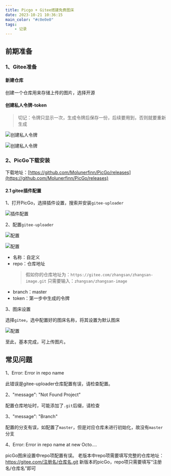 ```yaml
---
title: Picgo + Gitee搭建免费图床
date: 2023-10-21 10:36:15
main_color: "#c0e0e0"
tags:
	- 记录
---
```


## 前期准备

### 1、Gitee准备

#### 新建仓库

创建一个仓库用来存储上传的图片，选择开源

#### 创建私人令牌-token

> 切记：令牌只显示一次，生成令牌后保存一份，后续要用到，否则就要重新生成

![创建私人令牌](https://gitee.com/syy1101/image/raw/master/20231021-1.png)

![创建私人令牌](https://gitee.com/syy1101/image/raw/master/20231021-2.png)



### 2、PicGo下载安装

下载地址：[https://github.com/Molunerfinn/PicGo/releases](https://github.com/Molunerfinn/PicGo/releases)

#### 2.1 gitee插件配置

1、打开PicGo，选择插件设置，搜索并安装`gitee-uploader`

![插件配置](https://cdn.nlark.com/yuque/0/2023/png/21654028/1697856502532-df594e97-f89a-456d-bc49-d2bd27f98f06.png)

2、配置`gitee-uploader`

![配置](https://cdn.nlark.com/yuque/0/2023/png/21654028/1697856604066-77c67e5a-916c-44d6-a12e-cef322282693.png)

![配置](https://cdn.nlark.com/yuque/0/2023/png/21654028/1697856630880-4c8295dc-73b0-49b5-a013-088e63eeabec.png)

- 名称：自定义
- repo：仓库地址
	> 假如你的仓库地址为：`https://gitee.com/zhangsan/zhangsan-image.git`
	> 只需要输入：`zhangsan/zhangsan-image`
- branch：master
- token：第一步中生成的令牌

3、图床设置

选择`gitee`，选中配置好的图床名称，将其设置为默认图床

![配置](https://cdn.nlark.com/yuque/0/2023/png/21654028/1697856958501-5ad8c85d-85f6-4951-a4e7-5458ae41f81d.png)

至此，基本完成，可上传图片。

## 常见问题

1、Error: Error in repo name

此错误是gitee-uploader仓库配置有误，请检查配置。

2、"message": "Not Found Project"

配置仓库地址时，可能添加了`.git`后缀，请检查

3、"message": "Branch"

配置的分支有误，如配置了`master`，但是对应仓库未进行初始化，故没有`master`分支

4、Error: Error in repo name at new Octo....

picGo图床设置中repo项配置有误。
老版本中repo项需要填写完整的仓库地址：https://gitee.com/注册名/仓库名.git
新版本的picGo，repo项只需要填写“注册名/仓库名”即可



